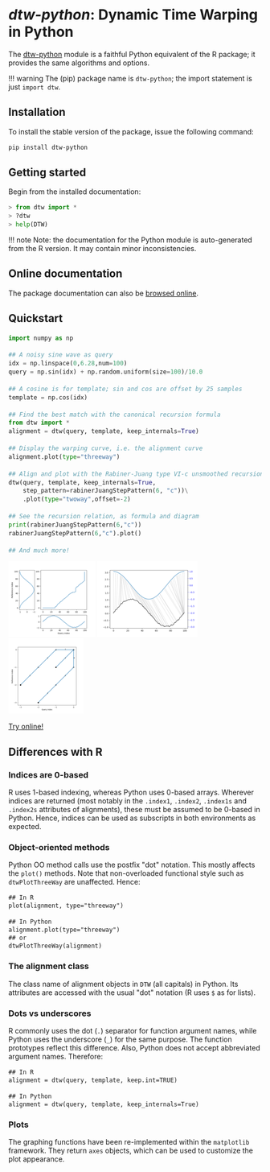 # *dtw-python*: Dynamic Time Warping in Python

The [dtw-python](https://pypi.org/project/dtw-python/) module is a
faithful Python equivalent of the R package; it provides the same
algorithms and options.

!!! warning
    The (pip) package name is `dtw-python`; the import
	statement is just `import dtw`.


## Installation

To install the stable version of the package,
issue the following command:

```bash
pip install dtw-python
```
  

## Getting started

Begin from the installed documentation:

```python
> from dtw import *
> ?dtw
> help(DTW)
```

!!! note 
    Note: the documentation for the Python module is
    auto-generated from the R version. It may contain 
    minor inconsistencies.


## Online documentation

The package documentation can also be [browsed
online](py-api/html/index.html).

## Quickstart

```python
import numpy as np

## A noisy sine wave as query
idx = np.linspace(0,6.28,num=100)
query = np.sin(idx) + np.random.uniform(size=100)/10.0

## A cosine is for template; sin and cos are offset by 25 samples
template = np.cos(idx)

## Find the best match with the canonical recursion formula
from dtw import *
alignment = dtw(query, template, keep_internals=True)

## Display the warping curve, i.e. the alignment curve
alignment.plot(type="threeway")

## Align and plot with the Rabiner-Juang type VI-c unsmoothed recursion
dtw(query, template, keep_internals=True, 
	step_pattern=rabinerJuangStepPattern(6, "c"))\
	.plot(type="twoway",offset=-2)

## See the recursion relation, as formula and diagram
print(rabinerJuangStepPattern(6,"c"))
rabinerJuangStepPattern(6,"c").plot()

## And much more!
```

	

[![](py-images/thumbs/Figure_1.png)](py-images/Figure_1.png)
[![](py-images/thumbs/Figure_2.png)](py-images/Figure_2.png)
[![](py-images/thumbs/Figure_3.png)](py-images/Figure_3.png) &emsp; 
<!-- [Try online!](https://mybinder.org/v2/gh/DynamicTimeWarping/notebooks/master?filepath=quickstart%2FPython.ipynb) -->
[Try online!](https://colab.research.google.com/drive/1-fbhBlKRrEG8jkqoBAWOAzWaOarDQcDp)


## Differences with R

### Indices are 0-based

R uses 1-based indexing, whereas Python uses 0-based arrays. Wherever
indices are returned (most notably in the `.index1`, `.index2`,
`.index1s` and `.index2s` attributes of alignments), these must be
assumed to be 0-based in Python. Hence, indices can be used as
subscripts in both environments as expected.


### Object-oriented methods

Python OO method calls use the postfix "dot" notation. This mostly
affects the `plot()` methods. Note that non-overloaded functional
style such as `dtwPlotThreeWay` are unaffected.  Hence:

```
## In R
plot(alignment, type="threeway")

## In Python
alignment.plot(type="threeway")
## or
dtwPlotThreeWay(alignment)
```


### The alignment class

The class name of alignment objects in `DTW` (all capitals) in Python.
Its attributes are accessed with the usual "dot" notation (R uses `$` as
for lists).

### Dots vs underscores

R commonly uses the dot (`.`) separator for function argument names,
while Python uses the underscore (`_`) for the same purpose. The
function prototypes reflect this difference. Also, Python does not
accept abbreviated argument names. Therefore:

```
## In R
alignment = dtw(query, template, keep.int=TRUE)

## In Python
alignment = dtw(query, template, keep_internals=True)
```


### Plots

The graphing functions have been re-implemented within the
`matplotlib` framework. They return `axes` objects, which can be used
to customize the plot appearance.

